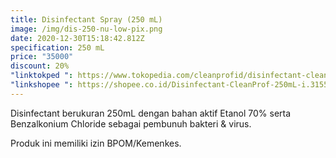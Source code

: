 ```yaml
---
title: Disinfectant Spray (250 mL)
image: /img/dis-250-nu-low-pix.png
date: 2020-12-30T15:18:42.812Z
specification: 250 mL
price: "35000"
discount: 20%
"linktokped ": https://www.tokopedia.com/cleanprofid/disinfectant-cleanprof-250ml
"linkshopee ": https://shopee.co.id/Disinfectant-CleanProf-250mL-i.315548033.7954979354
---
```

Disinfectant berukuran 250mL dengan bahan aktif Etanol 70% serta Benzalkonium Chloride sebagai pembunuh bakteri & virus. 

Produk ini memiliki izin BPOM/Kemenkes.